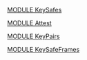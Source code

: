 [MODULE KeySafes](https://github.com/io-core/nam/snam)

[MODULE Attest](https://github.com/io-core/nam/snam)

[MODULE KeyPairs](https://github.com/io-core/nam/snam)

[MODULE KeySafeFrames](https://github.com/io-core/nam/snam)

